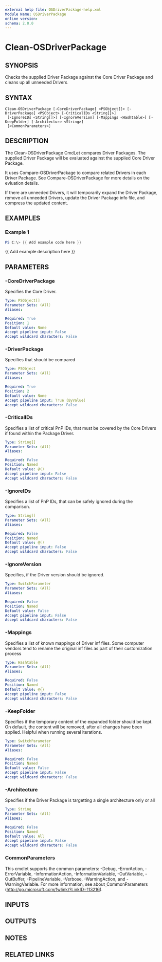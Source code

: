 ```yaml
---
external help file: OSDriverPackage-help.xml
Module Name: OSDriverPackage
online version:
schema: 2.0.0
---
```


# Clean-OSDriverPackage

## SYNOPSIS
Checks the supplied Driver Package against the Core Driver Package and cleans up all
unneeded Drivers.

## SYNTAX

```
Clean-OSDriverPackage [-CoreDriverPackage] <PSObject[]> [-DriverPackage] <PSObject> [-CriticalIDs <String[]>]
 [-IgnoreIDs <String[]>] [-IgnoreVersion] [-Mappings <Hashtable>] [-KeepFolder] [-Architecture <String>]
 [<CommonParameters>]
```

## DESCRIPTION
The Clean-OSDriverPackage CmdLet compares Driver Packages.
The supplied Driver Package
will be evaluated against the supplied Core Driver Package.

It uses Compare-OSDriverPackage to compare related Drivers in each Driver Package.
See
Compare-OSDriverPackage for more details on the evluation details.

If there are unneeded Drivers, it will temporarily expand the Driver Package, remove all
unneeded Drivers, update the Driver Package info file, and compress the updated content.

## EXAMPLES

### Example 1
```powershell
PS C:\> {{ Add example code here }}
```

{{ Add example description here }}

## PARAMETERS

### -CoreDriverPackage
Specifies the Core Driver.

```yaml
Type: PSObject[]
Parameter Sets: (All)
Aliases:

Required: True
Position: 1
Default value: None
Accept pipeline input: False
Accept wildcard characters: False
```

### -DriverPackage
Specifies that should be compared

```yaml
Type: PSObject
Parameter Sets: (All)
Aliases:

Required: True
Position: 2
Default value: None
Accept pipeline input: True (ByValue)
Accept wildcard characters: False
```

### -CriticalIDs
Specifies a list of critical PnP IDs, that must be covered by the Core Drivers
if found within the Package Driver.

```yaml
Type: String[]
Parameter Sets: (All)
Aliases:

Required: False
Position: Named
Default value: @()
Accept pipeline input: False
Accept wildcard characters: False
```

### -IgnoreIDs
Specifies a list of PnP IDs, that can be safely ignored during the comparison.

```yaml
Type: String[]
Parameter Sets: (All)
Aliases:

Required: False
Position: Named
Default value: @()
Accept pipeline input: False
Accept wildcard characters: False
```

### -IgnoreVersion
Specifies, if the Driver version should be ignored.

```yaml
Type: SwitchParameter
Parameter Sets: (All)
Aliases:

Required: False
Position: Named
Default value: False
Accept pipeline input: False
Accept wildcard characters: False
```

### -Mappings
Specifies a list of known mappings of Driver inf files.
Some computer vendors tend to rename the original inf files as part of their customization process

```yaml
Type: Hashtable
Parameter Sets: (All)
Aliases:

Required: False
Position: Named
Default value: @{}
Accept pipeline input: False
Accept wildcard characters: False
```

### -KeepFolder
Specifies if the temporary content of the expanded folder should be kept.
On default, the content will be removed, after all changes have been applied.
Helpful when running several iterations.

```yaml
Type: SwitchParameter
Parameter Sets: (All)
Aliases:

Required: False
Position: Named
Default value: False
Accept pipeline input: False
Accept wildcard characters: False
```

### -Architecture
Specifies if the Driver Package is targetting a single architecture only or all

```yaml
Type: String
Parameter Sets: (All)
Aliases:

Required: False
Position: Named
Default value: All
Accept pipeline input: False
Accept wildcard characters: False
```

### CommonParameters
This cmdlet supports the common parameters: -Debug, -ErrorAction, -ErrorVariable, -InformationAction, -InformationVariable, -OutVariable, -OutBuffer, -PipelineVariable, -Verbose, -WarningAction, and -WarningVariable.
For more information, see about_CommonParameters (http://go.microsoft.com/fwlink/?LinkID=113216).

## INPUTS

## OUTPUTS

## NOTES

## RELATED LINKS
